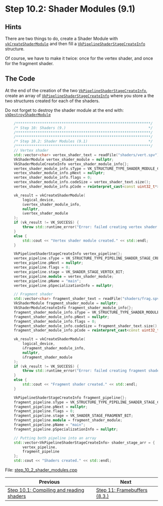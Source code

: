 # **Step 10.2: Shader Modules (9.1)**
## **Hints**
There are two things to do, create a Shader Module with [`vkCreateShaderModule`](https://registry.khronos.org/vulkan/specs/1.3-extensions/html/chap9.html#vkCreateShaderModule) and then fill a [`VkPipelineShaderStageCreateInfo`]() structure.

Of course, we have to make it twice: once for the vertex shader, and once for the fragment shader.

## **The Code**

At the end of the creation of the two [`VkPipelineShaderStageCreateInfo`](https://registry.khronos.org/vulkan/specs/1.3-extensions/html/chap10.html#VkPipelineShaderStageCreateInfo), create an array of [`VkPipelineShaderStageCreateInfo`](https://registry.khronos.org/vulkan/specs/1.3-extensions/html/chap10.html#VkPipelineShaderStageCreateInfo) where you store a the two structures created for each of the shaders.

Do not forget to destroy the shader module at the end with: [`vkDestroyShaderModule`](https://registry.khronos.org/vulkan/specs/1.3-extensions/html/chap10.html#VkPipelineShaderStageCreateInfo)

```C++
    /**************************************************************/
	/* Step 10: Shaders (9.)                                      */
	/**************************************************************/
	/**************************************************************/
	/* Step 10.2: Shader Modules (9.1)                            */
	/**************************************************************/
	// Vertex shader
	std::vector<char> vertex_shader_text = readFile("shaders/vert.spv");
	VkShaderModule vertex_shader_module = nullptr;
	VkShaderModuleCreateInfo vertex_shader_module_info{};
	vertex_shader_module_info.sType = VK_STRUCTURE_TYPE_SHADER_MODULE_CREATE_INFO;
	vertex_shader_module_info.pNext = nullptr;
	vertex_shader_module_info.flags = 0;
	vertex_shader_module_info.codeSize = vertex_shader_text.size();
	vertex_shader_module_info.pCode = reinterpret_cast<const uint32_t*>(vertex_shader_text.data());

	vk_result = vkCreateShaderModule(
		logical_device,
		&vertex_shader_module_info,
		nullptr,
		&vertex_shader_module
	);
	if (vk_result != VK_SUCCESS) {
		throw std::runtime_error("Error: failed creating vertex shader module!");
	}
	else {
		std::cout << "Vertex shader module created." << std::endl;
	}

	VkPipelineShaderStageCreateInfo vertex_pipeline{};
	vertex_pipeline.sType = VK_STRUCTURE_TYPE_PIPELINE_SHADER_STAGE_CREATE_INFO;
	vertex_pipeline.pNext = nullptr;
	vertex_pipeline.flags = 0;
	vertex_pipeline.stage = VK_SHADER_STAGE_VERTEX_BIT;
	vertex_pipeline.module = vertex_shader_module;
	vertex_pipeline.pName = "main";
	vertex_pipeline.pSpecializationInfo = nullptr;

	// Fragment shader
	std::vector<char> fragment_shader_text = readFile("shaders/frag.spv");
	VkShaderModule fragment_shader_module = nullptr;
	VkShaderModuleCreateInfo fragment_shader_module_info{};
	fragment_shader_module_info.sType = VK_STRUCTURE_TYPE_SHADER_MODULE_CREATE_INFO;
	fragment_shader_module_info.pNext = nullptr;
	fragment_shader_module_info.flags = 0;
	fragment_shader_module_info.codeSize = fragment_shader_text.size();
	fragment_shader_module_info.pCode = reinterpret_cast<const uint32_t*>(fragment_shader_text.data());

	vk_result = vkCreateShaderModule(
		logical_device,
		&fragment_shader_module_info,
		nullptr,
		&fragment_shader_module
	);
	if (vk_result != VK_SUCCESS) {
		throw std::runtime_error("Error: failed creating fragment shader module!");
	}
	else {
		std::cout << "Fragment shader created." << std::endl;
	}

	VkPipelineShaderStageCreateInfo fragment_pipeline{};
	fragment_pipeline.sType = VK_STRUCTURE_TYPE_PIPELINE_SHADER_STAGE_CREATE_INFO;
	fragment_pipeline.pNext = nullptr;
	fragment_pipeline.flags = 0;
	fragment_pipeline.stage = VK_SHADER_STAGE_FRAGMENT_BIT;
	fragment_pipeline.module = fragment_shader_module;
	fragment_pipeline.pName = "main";
	fragment_pipeline.pSpecializationInfo = nullptr;

	// Putting both pipeline into an array
	std::vector<VkPipelineShaderStageCreateInfo> shader_stage_arr = {
		vertex_pipeline,
		fragment_pipeline
	};
	std::cout << "Shaders created." << std::endl;

```

File: [step_10_2_shader_modules.cpp](../Code/step_10_2_shader_modules.cpp)

| Previous | Next |
|---|---|
| [Step 10.1: Compiling and reading shaders](compiling_and_reading_shaders.md) | [Step 11: Framebuffers (8.3.)](framebuffers.md) |